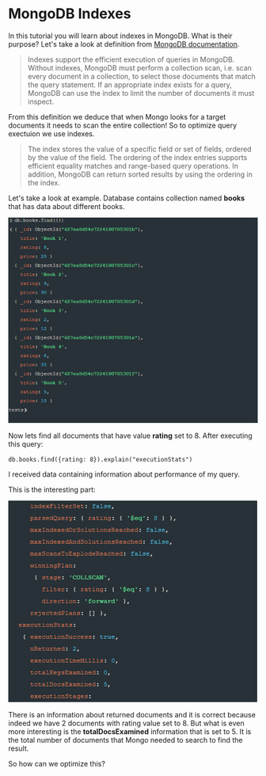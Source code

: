 # MongoDB Indexes

In this tutorial you will learn about indexes in MongoDB.
What is their purpose? 
Let's take a look at definition from [MongoDB documentation](https://www.markdownguide.org/cheat-sheet/).

> Indexes support the efficient execution of queries in MongoDB. Without indexes, MongoDB must perform a collection scan, i.e. scan every document in a collection, to select those documents that match the query statement. If an appropriate index exists for a query, MongoDB can use the index to limit the number of documents it must inspect.

From this definition we deduce that when Mongo looks for a target documents it needs to scan the entire collection! So to optimize query exectuion we use indexes. 

> The index stores the value of a specific field or set of fields, ordered by the value of the field. The ordering of the index entries supports efficient equality matches and range-based query operations. In addition, MongoDB can return sorted results by using the ordering in the index.

Let's take a look at example. Database contains collection named **books** that has data about different books.

![Find query performed on books collection](./example_1.png)

Now lets find all documents that have value **rating** set to 8.
After executing this query:

    db.books.find({rating: 8}).explain("executionStats")

I received data containing information about performance of my query.

This is the interesting part:

![Find query's performance result](./example_2.png)

There is an information about returned documents and it is correct because indeed we have 2 documents with rating value set to 8. But what is even more interesting is the **totalDocsExamined** information that is set to 5. It is the total number of documents that Mongo needed to search to find the result.

So how can we optimize this?
